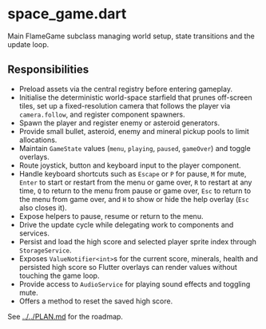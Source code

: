 # space_game.dart

Main FlameGame subclass managing world setup, state transitions and the update loop.

## Responsibilities

- Preload assets via the central registry before entering gameplay.
- Initialise the deterministic world-space starfield that prunes off-screen
  tiles, set up a fixed-resolution camera that follows the player via
  `camera.follow`, and register component spawners.
- Spawn the player and register enemy or asteroid generators.
- Provide small bullet, asteroid, enemy and mineral pickup pools to limit allocations.
- Maintain `GameState` values (`menu`, `playing`, `paused`, `gameOver`)
  and toggle overlays.
- Route joystick, button and keyboard input to the player component.
- Handle keyboard shortcuts such as `Escape` or `P` for pause, `M` for mute,
  `Enter` to start or restart from the menu or game over, `R` to restart at any
  time, `Q` to return to the menu from pause or game over, `Esc` to return to the
  menu from game over, and `H` to show or hide the help overlay (`Esc` also
  closes it).
- Expose helpers to pause, resume or return to the menu.
- Drive the update cycle while delegating work to components and services.
- Persist and load the high score and selected player sprite index through
  `StorageService`.
- Exposes `ValueNotifier<int>`s for the current score, minerals, health and
  persisted high score so Flutter overlays can render values without touching
  the game loop.
- Provide access to `AudioService` for playing sound effects and toggling mute.
- Offers a method to reset the saved high score.

See [../../PLAN.md](../../PLAN.md) for the roadmap.
